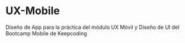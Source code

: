 # UX-Mobile
Diseño de App para la práctica del módulo UX Móvil y Diseño de UI del Bootcamp Mobile de Keepcoding
